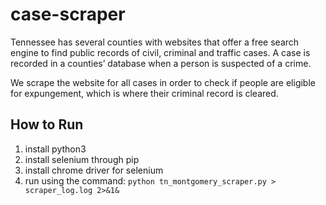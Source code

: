 # case-scraper
Tennessee has several counties with websites that offer a free search engine to find public records of civil, criminal and traffic cases. A case is recorded in a counties’ database when a person is suspected of a crime.

We scrape the website for all cases in order to check if people are eligible for expungement, which is where their criminal record is cleared.

## How to Run
1. install python3
2. install selenium through pip
3. install chrome driver for selenium
4. run using the command: `python tn_montgomery_scraper.py > scraper_log.log 2>&1&`

